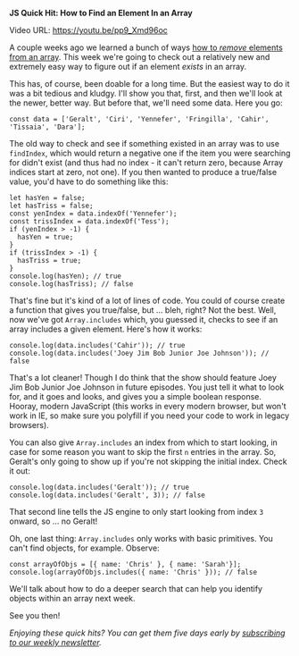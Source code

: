**JS Quick Hit: How to Find an Element In an Array**

Video URL: https://youtu.be/pp9_Xmd96oc

A couple weeks ago we learned a bunch of ways [how to _remove_ elements from an array](https://closebrace.com/tutorials/2020-02-12/js-quick-hits-106-how-to-remove-elements-from-an-array). This week we're going to check out a relatively new and extremely easy way to figure out if an element _exists_ in an array.

This has, of course, been doable for a long time. But the easiest way to do it was a bit tedious and kludgy. I'll show you that, first, and then we'll look at the newer, better way. But before that, we'll need some data. Here you go:

```
const data = ['Geralt', 'Ciri', 'Yennefer', 'Fringilla', 'Cahir', 'Tissaia', 'Dara'];
```

The old way to check and see if something existed in an array was to use `findIndex`, which would return a negative one if the item you were searching for didn't exist (and thus had no index - it can't return zero, because Array indices start at zero, not one). If you then wanted to produce a true/false value, you'd have to do something like this:

```
let hasYen = false;
let hasTriss = false;
const yenIndex = data.indexOf('Yennefer');
const trissIndex = data.indexOf('Tess');
if (yenIndex > -1) {
  hasYen = true;
}
if (trissIndex > -1) {
  hasTriss = true;
}
console.log(hasYen); // true
console.log(hasTriss); // false
```

That's fine but it's kind of a lot of lines of code. You could of course create a function that gives you true/false, but &hellip; bleh, right? Not the best. Well, now we've got `Array.includes` which, you guessed it, checks to see if an array includes a given element. Here's how it works:

```
console.log(data.includes('Cahir')); // true
console.log(data.includes('Joey Jim Bob Junior Joe Johnson')); // false
```

That's a lot cleaner! Though I do think that the show should feature Joey Jim Bob Junior Joe Johnson in future episodes. You just tell it what to look for, and it goes and looks, and gives you a simple boolean response. Hooray, modern JavaScript (this works in every modern browser, but won't work in IE, so make sure you polyfill if you need your code to work in legacy browsers).

You can also give `Array.includes` an index from which to start looking, in case for some reason you want to skip the first `n` entries in the array. So, Geralt's only going to show up if you're not skipping the initial index. Check it out:

```
console.log(data.includes('Geralt')); // true
console.log(data.includes('Geralt', 3)); // false
```

That second line tells the JS engine to only start looking from index `3` onward, so &hellip; no Geralt!

Oh, one last thing: `Array.includes` only works with basic primitives. You can't find objects, for example. Observe:

```
const arrayOfObjs = [{ name: 'Chris' }, { name: 'Sarah'}];
console.log(arrayOfObjs.includes({ name: 'Chris' })); // false
```

We'll talk about how to do a deeper search that can help you identify objects within an array next week.

See you then!

_Enjoying these quick hits? You can get them five days early by [subscribing to our weekly newsletter](https://closebrace.com/newsletter/subscribe)._
